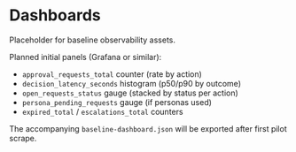 # Dashboards

Placeholder for baseline observability assets.

Planned initial panels (Grafana or similar):
- `approval_requests_total` counter (rate by action)
- `decision_latency_seconds` histogram (p50/p90 by outcome)
- `open_requests_status` gauge (stacked by status per action)
- `persona_pending_requests` gauge (if personas used)
- `expired_total` / `escalations_total` counters

The accompanying `baseline-dashboard.json` will be exported after first pilot scrape.
